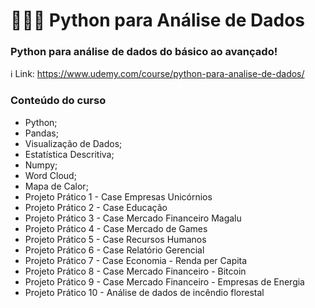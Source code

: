 # 👩🏻‍🎓 Python para Análise de Dados

### Python para análise de dados do básico ao avançado!
ℹ️  Link: https://www.udemy.com/course/python-para-analise-de-dados/

### Conteúdo do curso
- Python;
- Pandas;
- Visualização de Dados;
- Estatística Descritiva;
- Numpy;
- Word Cloud;
- Mapa de Calor;
- Projeto Prático 1 - Case Empresas Unicórnios
- Projeto Prático 2 - Case Educação
- Projeto Prático 3 - Case Mercado Financeiro Magalu
- Projeto Prático 4 - Case Mercado de Games
- Projeto Prático 5 - Case Recursos Humanos
- Projeto Prático 6 - Case Relatório Gerencial
- Projeto Prático 7 - Case Economia - Renda per Capita
- Projeto Prático 8 - Case Mercado Financeiro - Bitcoin
- Projeto Prático 9 - Case Mercado Financeiro - Empresas de Energia
- Projeto Prático 10 - Análise de dados de incêndio florestal
